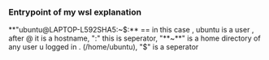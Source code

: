 ### Entrypoint of my wsl explanation

**"ubuntu@LAPTOP-L592SHA5:~$:** == in this case , ubuntu is a user , after @ it is a hostname, ":" this is seperator, "**~**" is a home directory of any user u logged in . (/home/ubuntu), "$" is a seperator
